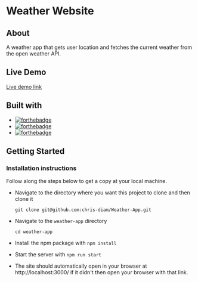 # Weather Website

## About

A weather app that gets user location and fetches the current weather from the open weather API.

## Live Demo

[Live demo link](https://diam-weather-application.herokuapp.com/)

## Built with

- [![forthebadge](https://forthebadge.com/images/badges/made-with-javascript.svg)](https://forthebadge.com)
- [![forthebadge](https://forthebadge.com/images/badges/uses-html.svg)](https://forthebadge.com)
- [![forthebadge](https://forthebadge.com/images/badges/uses-css.svg)](https://forthebadge.com)

## Getting Started

### Installation instructions

Follow along the steps below to get a copy at your local machine.

- Navigate to the directory where you want this project to clone and then clone it

  ```
  git clone git@github.com:chris-diam/Weather-App.git
  ```
- Navigate to the `weather-app` directory


  ```
  cd weather-app
  ```

- Install the npm package with `npm install`
- Start the server with `npm run start`
- The site should automatically open in your browser at http://localhost:3000/ if it didn't then open your browser with that link.
